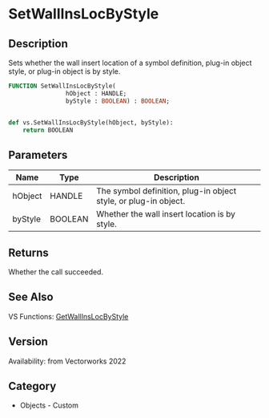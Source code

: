 # SetWallInsLocByStyle

## Description
Sets whether the wall insert location of a symbol definition, plug-in object style, or plug-in object is by style.

```pascal
FUNCTION SetWallInsLocByStyle(
				hObject : HANDLE;
				byStyle : BOOLEAN) : BOOLEAN;
```

```python

def vs.SetWallInsLocByStyle(hObject, byStyle):
    return BOOLEAN
```

## Parameters
|Name|Type|Description|
|---|---|---|
|hObject|HANDLE|The symbol definition, plug-in object style, or plug-in object.|
|byStyle|BOOLEAN|Whether the wall insert location is by style.|

## Returns
Whether the call succeeded.

## See Also
VS Functions:
[GetWallInsLocByStyle](GetWallInsLocByStyle.md)

## Version
Availability: from Vectorworks 2022
## Category
* Objects - Custom

